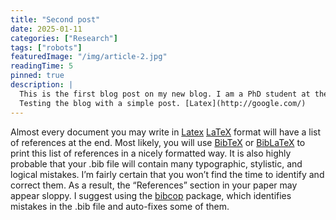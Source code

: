 ```yaml
---
title: "Second post"
date: 2025-01-11
categories: ["Research"]
tags: ["robots"]
featuredImage: "/img/article-2.jpg"
readingTime: 5
pinned: true
description: |
  This is the first blog post on my new blog. I am a PhD student at the University of Cambridge, working on robotics and AI.
  Testing the blog with a simple post. [Latex](http://google.com/)
---
```

Almost every document you may write in [Latex](http://google.com/) <a href="#">LaTeX</a> format will have a list of references at
the end. Most likely, you will use <a href="#">BibTeX</a> or <a href="#">BibLaTeX</a> to print this list of references
in a nicely formatted way. It is also highly probable that your .bib file will contain
many typographic, stylistic, and logical mistakes. I’m fairly certain that you won’t
find the time to identify and correct them. As a result, the “References” section in
your paper may appear sloppy. I suggest using the <a href="#">bibcop</a> package, which identifies
mistakes in the .bib file and auto-fixes some of them.
